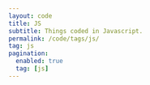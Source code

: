 ```yaml
---
layout: code
title: JS
subtitle: Things coded in Javascript.
permalink: /code/tags/js/
tag: js
pagination:
  enabled: true
  tag: [js]
---
```

